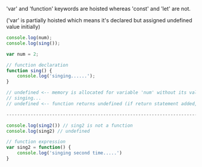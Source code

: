 'var' and 'function' keywords are hoisted whereas 'const' and 'let' are not.

('var' is partially hoisted which means it's declared but assigned undefined value initially)

```javascript
console.log(num);
console.log(sing());

var num = 2;

// function declaration
function sing() {
    console.log('singing......');
}

// undefined <-- memory is allocated for variable 'num' without its value, so value is undefined
// singing...
// undefined <-- function returns undefined (if return statement added, it shows whatever is returned)

----------------------------------------------------------------------------------------

console.log(sing2()) // sing2 is not a function
console.log(sing2) // undefined

// function expression
var sing2 = function() {
    console.log('singing second time.....')
}
```

